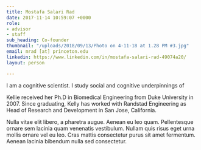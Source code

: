 ```yaml
---
title: Mostafa Salari Rad
date: 2017-11-14 10:59:07 +0000
role:
- advisor
- staff
sub_heading: Co-founder
thumbnail: "/uploads/2018/09/13/Photo on 4-11-18 at 1.28 PM #3.jpg"
email: mrad [at] princeton.edu
linkedin: https://www.linkedin.com/in/mostafa-salari-rad-49074a20/
layout: person

---
```

I am a cognitive scientist. I study social and cognitive underpinnings of 

Kellie received her Ph.D in Biomedical Engineering from Duke University in 2007. Since graduating, Kelly has worked with Randstad Engineering as Head of Research and Development in San Jose, California.

Nulla vitae elit libero, a pharetra augue. Aenean eu leo quam. Pellentesque ornare sem lacinia quam venenatis vestibulum. Nullam quis risus eget urna mollis ornare vel eu leo. Cras mattis consectetur purus sit amet fermentum. Aenean lacinia bibendum nulla sed consectetur.